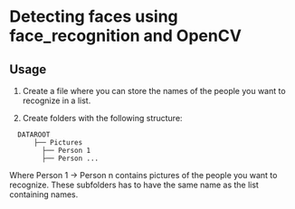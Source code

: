 # Detecting faces using face_recognition and OpenCV

## Usage
1. Create a file where you can store the names of the people you want to recognize in a list.

2. Create folders with the following structure:
```
  DATAROOT
      ├── Pictures
        ├── Person 1
        ├── Person ...
```
Where Person 1 -> Person n contains pictures of the people you want to recognize. These subfolders has to have the same name as the list containing names.
